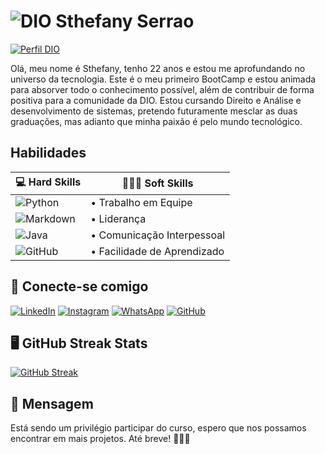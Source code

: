 # ![DIO](https://hermes.digitalinnovation.one/assets/diome/logo-minimized.png) Sthefany Serrao
[![Perfil DIO](https://img.shields.io/badge/-Meu%20Perfil%20na%20DIO-black?style=for-the-badge)](https://www.dio.me/users/sthefanyrodrigues81_sr)

Olá, meu nome é Sthefany, tenho 22 anos e estou me aprofundando no universo da tecnologia. Este é o meu primeiro BootCamp e estou animada para absorver todo o conhecimento possível, além de contribuir de forma positiva para a comunidade da DIO. Estou cursando Direito e Análise e desenvolvimento de sistemas, pretendo futuramente mesclar as duas graduações, mas adianto que minha paixão é pelo mundo tecnológico.
 
## Habilidades 

|💻 Hard Skills | 🧍🏽‍♀️ Soft Skills |
|----------------|---------------|
|![Python](https://img.shields.io/badge/Python-black?style=for-the-badge&logo=python)| • Trabalho em Equipe
![Markdown](https://img.shields.io/badge/Markdown-black?style=for-the-badge&logo=markdown)|• Liderança
![Java](https://img.shields.io/badge/Java-000?style=for-the-badge&logo=java) |• Comunicação Interpessoal
![GitHub](https://camo.githubusercontent.com/7a728dd8565c437b166c61ee3db6c03a6d366b1a771527078fe49fb54d8b4630/68747470733a2f2f696d672e736869656c64732e696f2f62616467652f4769744875622d3030303f7374796c653d666f722d7468652d6261646765266c6f676f3d676974687562266c6f676f436f6c6f723d333041334443)| • Facilidade de Aprendizado

## 📲 Conecte-se comigo 

[![LinkedIn](https://img.shields.io/badge/LinkedIn-white?style=for-the-badge&logo=linkedin&logoColor=0E76A8)](https://www.linkedin.com/in/sthefany1serrão/)
[![Instagram](https://img.shields.io/badge/Instagram-white?style=for-the-badge&logo=instagram)](https://www.instagram.com/serrao.r_stfny/)
[![WhatsApp](https://img.shields.io/badge/WhatsApp-white?style=for-the-badge&logo=whatsapp&logoColor=gree)](https://api.whatsapp.com/send?phone=554188965071)
[![GitHub](https://img.shields.io/badge/GitHub-white?style=for-the-badge&logo=github&logoColor=black)](https://docs.github.com/)


## 🖥 GitHub Streak Stats
[![GitHub Streak](https://streak-stats.demolab.com/?user=serrsthefany&theme=bear&background=000&border=30A3DC&dates=FFF)](https://git.io/streak-stats)


## 📨 Mensagem 

Está sendo um privilégio participar do curso, espero que nos possamos encontrar em mais projetos. Até breve! 🤝🏽✨
